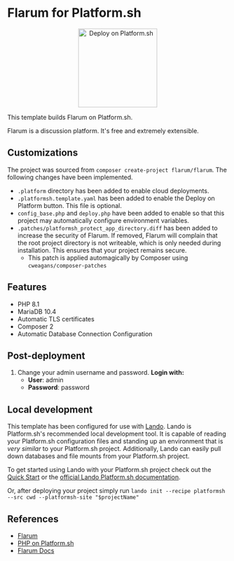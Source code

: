 # Flarum for Platform.sh

<p align="center">
<a href="https://console.platform.sh/projects/create-project?template=https://github.com/improper/platformsh-flarum-template/blob/main/.platformsh.template.yaml&utm_content=flarum&utm_source=github&utm_medium=button&utm_campaign=deploy_on_platform">
    <img src="https://platform.sh/images/deploy/lg-blue.svg" alt="Deploy on Platform.sh" width="180px" />
</a>
</p>

This template builds Flarum on Platform.sh.

Flarum is a discussion platform. It's free and extremely extensible.

## Customizations

The project was sourced from `composer create-project flarum/flarum`. The following changes have been implemented.

* `.platform` directory has been added to enable cloud deployments.
* `.platformsh.template.yaml` has been added to enable the Deploy on Platform button. This file is optional.
* `config_base.php` and `deploy.php` have been added to enable so that this project may automatically configure environment variables.
* `.patches/platformsh_protect_app_directory.diff` has been added to increase the security of Flarum. If removed, Flarum will complain that the root project directory is not writeable, which is only needed during installation. This ensures that your project remains secure.
  * This patch is applied automagically by Composer using `cweagans/composer-patches`

## Features

* PHP 8.1
* MariaDB 10.4
* Automatic TLS certificates
* Composer 2
* Automatic Database Connection Configuration

## Post-deployment

1. Change your admin username and password. **Login with:**
   * **User**: admin
   * **Password**: password

## Local development

This template has been configured for use with [Lando](https://docs.lando.dev).  Lando is Platform.sh's recommended local development tool.  It is capable of reading your Platform.sh configuration files and standing up an environment that is _very similar_ to your Platform.sh project.  Additionally, Lando can easily pull down databases and file mounts from your Platform.sh project.

To get started using Lando with your Platform.sh project check out the [Quick Start](https://docs.platform.sh/development/local/lando.html) or the [official Lando Platform.sh documentation](https://docs.lando.dev/config/platformsh.html).

Or, after deploying your project simply run `lando init --recipe platformsh --src cwd --platformsh-site "$projectName"`

## References

* [Flarum](https://flarum.org/)
* [PHP on Platform.sh](https://docs.platform.sh/languages/php.html)
* [Flarum Docs](https://docs.flarum.org/)
